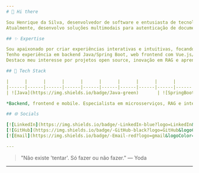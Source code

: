 ```yaml
---
# 👋 Hi there

Sou Henrique da Silva, desenvolvedor de software e entusiasta de tecnologia. Tenho experiência com sistemas web, APIs escaláveis e integração de inteligência artificial utilizando Spring Boot, Ollama e ferramentas modernas.  
Atualmente, desenvolvo soluções multimodais para autenticação de documentos, sistemas de eventos e aplicações AI-first. Já participei de hackathons como o NASA Space Apps Challenge, aplicando IA para análise de trilhas e prevenção de riscos ambientais.

## ✨ Expertise

Sou apaixonado por criar experiências interativas e intuitivas, focando em arquitetura robusta, clean code e integração de IA.  
Tenho experiência em backend Java/Spring Boot, web frontend com Vue.js/Vuetify, mobile com Flutter/Dart, além de automação usando Docker e PostgreSQL.  
Destaco meu interesse por projetos open source, inovação em RAG e aprendizado em prompt engineering.

## 🚀 Tech Stack

|      |      |      |      |      |      |      |      |      |      |      |      |      |
|------|------|------|------|------|------|------|------|------|------|------|------|------|
| ![Java](https://img.shields.io/badge/Java-green)       | ![SpringBoot](https://img.shields.io/badge/SpringBoot-darkgreen) | ![TypeScript](https://img.shields.io/badge/TypeScript-blue) | ![Vue.js](https://img.shields.io/badge/Vue.js-4FC08D) | ![Vuetify](https://img.shields.io/badge/Vuetify-1976D2) | ![Dart](https://img.shields.io/badge/Dart-0175C2) | ![Flutter](https://img.shields.io/badge/Flutter-02569B) | ![C++](https://img.shields.io/badge/C++-00599C) | ![C#](https://img.shields.io/badge/CSharp-239120) | ![HTML](https://img.shields.io/badge/HTML-E34F26) | ![Docker](https://img.shields.io/badge/Docker-2496ED) | ![PostgreSQL](https://img.shields.io/badge/PostgreSQL-336791) | ![Ollama](https://img.shields.io/badge/Ollama-black) |

*Backend, frontend e mobile. Especialista em microsserviços, RAG e integração de modelos de IA. Foco em projetos que geram impacto e escalabilidade.*

## 🌐 Socials

[![LinkedIn](https://img.shields.io/badge/-LinkedIn-blue?logo=LinkedIn&logoColor=white)](https://www.linkedin.com/in/henrique-da-silva/)
[![GitHub](https://img.shields.io/badge/-GitHub-black?logo=GitHub&logoColor=white)](https://github.com/hcsilva)
[![Email](https://img.shields.io/badge/-Email-red?logo=gmail&logoColor=white)](mailto:seuemail@exemplo.com)

---
```


> "Não existe 'tentar'. Só fazer ou não fazer." — Yoda

---
